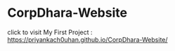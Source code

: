 # CorpDhara-Website
click to visit My First Project : https://priyankach0uhan.github.io/CorpDhara-Website/
